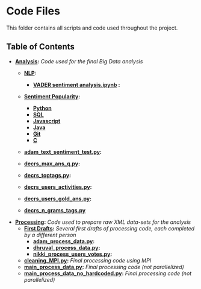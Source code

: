 # Code Files
This folder contains all scripts and code used throughout the project.

## Table of Contents
- **[Analysis](analysis):** *Code used for the final Big Data analysis*
    - **[NLP](analysis/NLP):**
        - **[VADER sentiment analysis.ipynb](analysis/NLP/VADER%20sentiment%20analysis.ipynb) :**
    - **[Sentiment Popularity](analysis/SentimentPopularity):**
        - **[Python](analysis/SentimentPopularity/Python)**
        - **[SQL](analysis/SentimentPopularity/SQL)**
        - **[Javascript](analysis/SentimentPopularity/Javascript)**
        - **[Java](analysis/SentimentPopularity/Java)**
        - **[Git](analysis/SentimentPopularity/Git)**
        - **[C](analysis/SentimentPopularity/C)**

    - **[adam_text_sentiment_test.py](analysis/adam_text_sentiment_test.py):** 
    - **[decrs_max_ans_q.py](analysis/decrs_max_ans_q.py):**
    - **[decrs_toptags.py](analysis/decrs_toptags.py):**
    - **[decrs_users_activities.py](analysis/decrs_users_activities.py):**
    - **[decrs_users_gold_ans.py](analysis/decrs_users_gold_ans.py):**
    - **[decrs_n_grams_tags.py](analysis/decrs_n_grams_tags.py)**
- **[Processing](processing):** *Code used to prepare raw XML data-sets for the analysis*
    - **[First Drafts](processing/first_drafts):** *Several first drafts of processing code, each completed by a different person*
        - **[adam_process_data.py](processing/first_drafts/adam_process_data.py):**
        - **[dhruval_process_data.py](processing/first_drafts/dhruval_process_data.py):**
        - **[nikki_process_users_votes.py](processing/first_drafts/nikki_process_users_votes.py):**
    - **[cleaning_MPI.py](processing/cleaning_MPI.py):** *Final processing code using MPI*
    - **[main_process_data.py](processing/main_process_data.py):** *Final processing code (not parallelized)*
    - **[main_process_data_no_hardcoded.py](processing/main_process_data_no_hardcoded.py):** *Final processing code (not parallelized)*
